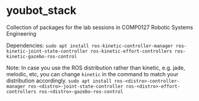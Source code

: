 # youbot_stack
Collection of packages for the lab sessions in COMP0127 Robotic Systems Engineering


Dependencies:
`sudo apt install ros-kinetic-controller-manager ros-kinetic-joint-state-controller ros-kinetic-effort-controllers ros-kinetic-gazebo-ros-control`

Note:
In case you use the ROS distribution rather than kinetic, e.g. jade, melodic, etc, you can change `kinetic` in the command to match your distribution accordingly.
`sudo apt install ros-<distro>-controller-manager ros-<distro>-joint-state-controller ros-<distro>-effort-controllers ros-<distro>-gazebo-ros-control`

